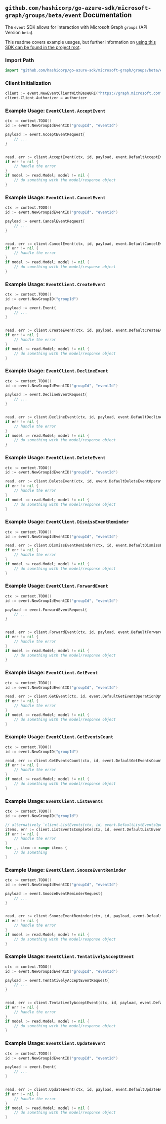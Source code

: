 
## `github.com/hashicorp/go-azure-sdk/microsoft-graph/groups/beta/event` Documentation

The `event` SDK allows for interaction with Microsoft Graph `groups` (API Version `beta`).

This readme covers example usages, but further information on [using this SDK can be found in the project root](https://github.com/hashicorp/go-azure-sdk/tree/main/docs).

### Import Path

```go
import "github.com/hashicorp/go-azure-sdk/microsoft-graph/groups/beta/event"
```


### Client Initialization

```go
client := event.NewEventClientWithBaseURI("https://graph.microsoft.com")
client.Client.Authorizer = authorizer
```


### Example Usage: `EventClient.AcceptEvent`

```go
ctx := context.TODO()
id := event.NewGroupIdEventID("groupId", "eventId")

payload := event.AcceptEventRequest{
	// ...
}


read, err := client.AcceptEvent(ctx, id, payload, event.DefaultAcceptEventOperationOptions())
if err != nil {
	// handle the error
}
if model := read.Model; model != nil {
	// do something with the model/response object
}
```


### Example Usage: `EventClient.CancelEvent`

```go
ctx := context.TODO()
id := event.NewGroupIdEventID("groupId", "eventId")

payload := event.CancelEventRequest{
	// ...
}


read, err := client.CancelEvent(ctx, id, payload, event.DefaultCancelEventOperationOptions())
if err != nil {
	// handle the error
}
if model := read.Model; model != nil {
	// do something with the model/response object
}
```


### Example Usage: `EventClient.CreateEvent`

```go
ctx := context.TODO()
id := event.NewGroupID("groupId")

payload := event.Event{
	// ...
}


read, err := client.CreateEvent(ctx, id, payload, event.DefaultCreateEventOperationOptions())
if err != nil {
	// handle the error
}
if model := read.Model; model != nil {
	// do something with the model/response object
}
```


### Example Usage: `EventClient.DeclineEvent`

```go
ctx := context.TODO()
id := event.NewGroupIdEventID("groupId", "eventId")

payload := event.DeclineEventRequest{
	// ...
}


read, err := client.DeclineEvent(ctx, id, payload, event.DefaultDeclineEventOperationOptions())
if err != nil {
	// handle the error
}
if model := read.Model; model != nil {
	// do something with the model/response object
}
```


### Example Usage: `EventClient.DeleteEvent`

```go
ctx := context.TODO()
id := event.NewGroupIdEventID("groupId", "eventId")

read, err := client.DeleteEvent(ctx, id, event.DefaultDeleteEventOperationOptions())
if err != nil {
	// handle the error
}
if model := read.Model; model != nil {
	// do something with the model/response object
}
```


### Example Usage: `EventClient.DismissEventReminder`

```go
ctx := context.TODO()
id := event.NewGroupIdEventID("groupId", "eventId")

read, err := client.DismissEventReminder(ctx, id, event.DefaultDismissEventReminderOperationOptions())
if err != nil {
	// handle the error
}
if model := read.Model; model != nil {
	// do something with the model/response object
}
```


### Example Usage: `EventClient.ForwardEvent`

```go
ctx := context.TODO()
id := event.NewGroupIdEventID("groupId", "eventId")

payload := event.ForwardEventRequest{
	// ...
}


read, err := client.ForwardEvent(ctx, id, payload, event.DefaultForwardEventOperationOptions())
if err != nil {
	// handle the error
}
if model := read.Model; model != nil {
	// do something with the model/response object
}
```


### Example Usage: `EventClient.GetEvent`

```go
ctx := context.TODO()
id := event.NewGroupIdEventID("groupId", "eventId")

read, err := client.GetEvent(ctx, id, event.DefaultGetEventOperationOptions())
if err != nil {
	// handle the error
}
if model := read.Model; model != nil {
	// do something with the model/response object
}
```


### Example Usage: `EventClient.GetEventsCount`

```go
ctx := context.TODO()
id := event.NewGroupID("groupId")

read, err := client.GetEventsCount(ctx, id, event.DefaultGetEventsCountOperationOptions())
if err != nil {
	// handle the error
}
if model := read.Model; model != nil {
	// do something with the model/response object
}
```


### Example Usage: `EventClient.ListEvents`

```go
ctx := context.TODO()
id := event.NewGroupID("groupId")

// alternatively `client.ListEvents(ctx, id, event.DefaultListEventsOperationOptions())` can be used to do batched pagination
items, err := client.ListEventsComplete(ctx, id, event.DefaultListEventsOperationOptions())
if err != nil {
	// handle the error
}
for _, item := range items {
	// do something
}
```


### Example Usage: `EventClient.SnoozeEventReminder`

```go
ctx := context.TODO()
id := event.NewGroupIdEventID("groupId", "eventId")

payload := event.SnoozeEventReminderRequest{
	// ...
}


read, err := client.SnoozeEventReminder(ctx, id, payload, event.DefaultSnoozeEventReminderOperationOptions())
if err != nil {
	// handle the error
}
if model := read.Model; model != nil {
	// do something with the model/response object
}
```


### Example Usage: `EventClient.TentativelyAcceptEvent`

```go
ctx := context.TODO()
id := event.NewGroupIdEventID("groupId", "eventId")

payload := event.TentativelyAcceptEventRequest{
	// ...
}


read, err := client.TentativelyAcceptEvent(ctx, id, payload, event.DefaultTentativelyAcceptEventOperationOptions())
if err != nil {
	// handle the error
}
if model := read.Model; model != nil {
	// do something with the model/response object
}
```


### Example Usage: `EventClient.UpdateEvent`

```go
ctx := context.TODO()
id := event.NewGroupIdEventID("groupId", "eventId")

payload := event.Event{
	// ...
}


read, err := client.UpdateEvent(ctx, id, payload, event.DefaultUpdateEventOperationOptions())
if err != nil {
	// handle the error
}
if model := read.Model; model != nil {
	// do something with the model/response object
}
```
